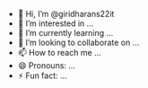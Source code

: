- 👋 Hi, I’m @giridharans22it
- 👀 I’m interested in ...
- 🌱 I’m currently learning ...
- 💞️ I’m looking to collaborate on ...
- 📫 How to reach me ...
- 😄 Pronouns: ...
- ⚡ Fun fact: ...

<!---
giridharans22it/giridharans22it is a ✨ special ✨ repository because its `README.md` (this file) appears on your GitHub profile.
You can click the Preview link to take a look at your changes.
--->

